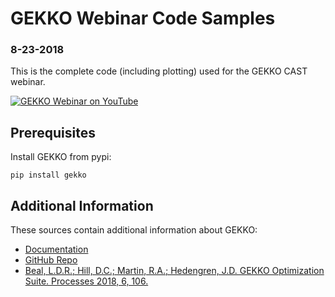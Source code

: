 # GEKKO Webinar Code Samples

### 8-23-2018

This is the complete code (including plotting) used for the GEKKO CAST webinar.

[![GEKKO Webinar on YouTube](https://img.youtube.com/vi/dEW9yrJyg24/0.jpg)](https://youtu.be/dEW9yrJyg24)

## Prerequisites

Install GEKKO from pypi:

```
pip install gekko
```

## Additional Information

These sources contain additional information about GEKKO: 

* [Documentation](http://gekko.readthedocs.io)
* [GitHub Repo](https://github.com/BYU-PRISM/GEKKO) 
* [Beal, L.D.R.; Hill, D.C.; Martin, R.A.; Hedengren, J.D. GEKKO Optimization Suite. Processes 2018, 6, 106.](http://www.mdpi.com/2227-9717/6/8/106)
